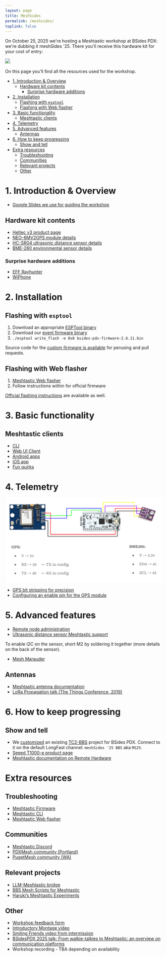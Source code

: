 ```yaml
---
layout: page
title: MeshSides
permalink: /meshsides/
toplink: false
---
```

On October 25, 2025 we're hosting a Meshtastic workshop at BSides PDX: we're dubbing it meshSides '25. There you'll receive this hardware kit for your cost of entry:

![](assets/meshsides-kit.png)

On this page you'll find all the resources used for the workshop.

<!-- toc -->

- [1. Introduction & Overview](#1-introduction--overview)
    * [Hardware kit contents](#hardware-kit-contents)
        + [Surprise hardware additions](#surprise-hardware-additions)
- [2. Installation](#2-installation)
    * [Flashing with `esptool`](#flashing-with-esptool)
    * [Flashing with Web flasher](#flashing-with-web-flasher)
- [3. Basic functionality](#3-basic-functionality)
    * [Meshtastic clients](#meshtastic-clients)
- [4. Telemetry](#4-telemetry)
- [5. Advanced features](#5-advanced-features)
    * [Antennas](#antennas)
- [6. How to keep progressing](#6-how-to-keep-progressing)
    * [Show and tell](#show-and-tell)
- [Extra resources](#extra-resources)
    * [Troubleshooting](#troubleshooting)
    * [Communities](#communities)
    * [Relevant projects](#relevant-projects)
    * [Other](#other)

<!-- tocstop -->

# 1. Introduction & Overview

- [Google Slides we use for guiding the workshop](https://docs.google.com/presentation/d/1NV6DDtEID5ZnrtPdnQmO0WdO0rxEEhatJCHDJl_QeSA/edit)

## Hardware kit contents

- [Heltec v3 product page](https://heltec.org/project/wifi-lora-32-v3/)
- [NEO-6MV2GPS module details](https://components101.com/modules/neo-6mv2-gps-module)
- [HC-SR04 ultrasonic distance sensor details](https://projecthub.arduino.cc/Isaac100/getting-started-with-the-hc-sr04-ultrasonic-sensor-7cabe1)
- [BME-280 environmental sensor details](https://randomnerdtutorials.com/bme280-sensor-arduino-pressure-temperature-humidity/)

### Surprise hardware additions

- [EFF Rayhunter](https://efforg.github.io/rayhunter/)
- [WiPhone](https://www.wiphone.io/)

# 2. Installation

## Flashing with `esptool`

1. Download an appropriate [ESPTool binary](https://github.com/espressif/esptool/releases/tag/v4.10.0)
1. Download our [event firmware binary](https://drive.google.com/drive/folders/1UPdN6XeaiWWb94XXDGoKej2iUTjExevO)
1. `./esptool write_flash -e 0x0 bsides-pdx-firmware-2.6.11.bin`

Source code for the [custom firmware is available](https://github.com/Cool-Consulting-LLC/meshtastic-firmware) for perusing and pull requests.

## Flashing with Web flasher

1. [Meshtastic Web flasher](https://flasher.meshtastic.org/)
1. Follow instructions within for official firmware

[Official flashing instructions](https://meshtastic.org/docs/getting-started/) are available as well.

# 3. Basic functionality

## Meshtastic clients

- [CLI](https://meshtastic.org/docs/software/python/cli/installation/)
- [Web UI Client](https://client.meshtastic.org/)
- [Android apps](https://meshtastic.org/docs/software/android/installation/)
- [iOS app](https://apple.co/3Auysep)
- [Fun quirks](https://github.com/meshtastic/firmware/issues/5079)

# 4. Telemetry

![](assets/meshsides-telemetry-diagram.jpg)

- [GPS bit stripping for precision](https://docs.rs/meshtastic/latest/meshtastic/protobufs/struct.Position.html#structfield.precision_bits)
- [Configuring an enable pin for the GPS module](https://meshtastic.org/docs/hardware/devices/heltec-automation/lora32/peripherals/)

# 5. Advanced features

- [Remote node administration](https://meshtastic.org/docs/configuration/remote-admin/)
- [Ultrasonic distance sensor Meshtastic support](https://meshtastic.org/docs/configuration/module/telemetry/#:~:text=RCWL9620,Ultrasonic%20Distance%20Sensor)

To enable I2C on the sensor, short M2 by soldering it together (more details on the back of the sensor).

- [Mesh Marauder](https://meshmarauder.net/)

## Antennas

- [Meshtastic antenna documentation](https://meshtastic.org/docs/hardware/antennas/)
- [LoRa Propagation talk (The Things Conference, 2019)](https://www.youtube.com/watch?v=BOc3N3Yl38o)

# 6. How to keep progressing

## Show and tell

- We [customized](https://github.com/Cool-Consulting-LLC/meshsides-bbs) an existing [TC2-BBS](https://github.com/TheCommsChannel/TC2-BBS-mesh/) project for BSides PDX. Connect to it on the default LongFast channel: `meshSides '25 BBS` aka `MS25`.
- [Seeed T1000-e product page](https://www.seeedstudio.com/SenseCAP-Card-Tracker-T1000-E-for-Meshtastic-p-5913.html)
- [Meshtastic documentation on Remote Hardware](https://meshtastic.org/docs/configuration/module/remote-hardware/)

# Extra resources

## Troubleshooting

- [Meshtastic Firmware](https://github.com/meshtastic/firmware)
- [Meshtastic CLI](https://github.com/meshtastic/python)
- [Meshtastic Web flasher](https://github.com/meshtastic/web-flasher)

## Communities

- [Meshtastic Discord](https://discord.com/invite/meshtastic)
- [PDXMesh community (Portland)](https://discord.com/invite/y4R5sHPqaU)
- [PugetMesh community (WA)](https://pugetmesh.org/)

## Relevant projects

- [LLM-Meshtastic bridge](https://github.com/fiquett/llm-meshtastic-bridge)
- [BBS Mesh Scripts for Meshtastic](https://github.com/SpudGunMan/meshing-around)
- [Haruki’s Meshtastic Experiments](https://harukitoreda.github.io/Meshtastic-Experiments/)

## Other

- [Workshop feedback form](https://meshsides-feedback.coolconsulting.lol)
- [Introductory Montage video](https://www.youtube.com/watch?v=fmEhItNW0Q0)
- [Smiling Friends video from intermission](https://www.youtube.com/watch?v=KFmLnprKRo0)
- [BSidesPDX 2025 talk: From walkie-talkies to Meshtastic: an overview on communication platforms](https://www.youtube.com/watch?v=2E05D_vZJ-A)
- Workshop recording - TBA depending on availability
